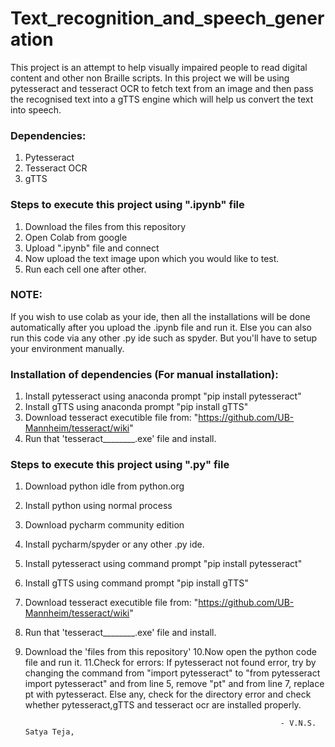 # Text_recognition_and_speech_generation
This project is an attempt to help visually impaired people to read digital content and other non Braille scripts. 
In this project we will be using pytesseract and tesseract OCR to fetch text from an image and then pass the recognised text into a 
gTTS engine which will help us convert the text into speech.

### Dependencies:
1. Pytesseract
2. Tesseract OCR
3. gTTS 

### Steps to execute this project using ".ipynb" file
1. Download the files from this repository 
2. Open Colab from google
3. Upload ".ipynb" file and connect
4. Now upload the text image upon which you would like to test.
5. Run each cell one after other.

### NOTE:
If you wish to use colab as your ide, then all the installations will be done automatically after you upload the .ipynb file and run it.
Else you can also run this code via any other .py ide such as spyder. But you'll have to setup your environment manually.

### Installation of dependencies (For manual installation):
1. Install pytesseract using anaconda prompt
"pip install pytesseract"
2.  Install gTTS using anaconda prompt
"pip install gTTS"
3.  Download tesseract executible file from: 
"https://github.com/UB-Mannheim/tesseract/wiki"
4.  Run that 'tesseract________.exe' file and install.

### Steps to execute this project using ".py" file                                                                  
1.  Download python idle from python.org 
2.  Install python using normal process 
3.  Download pycharm community edition 
4.  Install pycharm/spyder or any other .py ide.
5.  Install pytesseract using command prompt
"pip install pytesseract"
6.  Install gTTS using command prompt
"pip install gTTS"
7.  Download tesseract executible file from: 
"https://github.com/UB-Mannheim/tesseract/wiki"
8.  Run that 'tesseract________.exe' file and install.
9.  Download the 'files from this repository' 
10.Now open the python code file and run it.
11.Check for errors:
      If pytesseract not found error, try by changing the 
      command  from "import pytesseract" to 
      "from pytesseract import pytesseract" and
      from line 5, remove "pt" and from line 7,
      replace pt with pytesseract.
      Else any, check for the directory error and 
      check whether pytesseract,gTTS and tesseract ocr 
      are installed properly.

                                                                 - V.N.S. Satya Teja,
